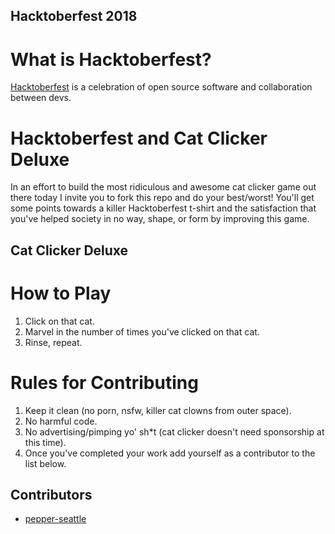 ## Hacktoberfest 2018
# What is Hacktoberfest?
[Hacktoberfest](https://hacktoberfest.digitalocean.com/faq) is a celebration of open source software and collaboration between devs. 

# Hacktoberfest and Cat Clicker Deluxe
In an effort to build the most ridiculous and awesome cat clicker game out there today I invite you to fork this repo and do your best/worst! You'll get some points towards a killer Hacktoberfest t-shirt and the satisfaction that you've helped society in no way, shape, or form by improving this game.

## Cat Clicker Deluxe

# How to Play

1. Click on that cat.
2. Marvel in the number of times you've clicked on that cat.
3. Rinse, repeat.

# Rules for Contributing

1. Keep it clean (no porn, nsfw, killer cat clowns from outer space).
2. No harmful code.
3. No advertising/pimping yo' sh*t (cat clicker doesn't need sponsorship at this time).
4. Once you've completed your work add yourself as a contributor to the list below.

## Contributors
* [pepper-seattle](https://github.com/pepper-seattle)